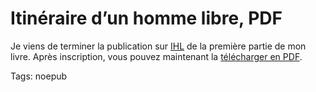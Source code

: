# Itinéraire d’un homme libre, PDF

Je viens de terminer la publication sur [IHL](http://ihl.tcrouzet.com/) de la première partie de mon livre. Après inscription, vous pouvez maintenant la [télécharger en PDF](http://ihl.tcrouzet.com/download/).

Tags: noepub